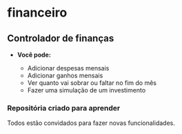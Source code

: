 # financeiro
 ## Controlador de finanças

- **Você pode:**

    - Adicionar despesas mensais
    - Adicionar ganhos mensais
    - Ver quanto vai sobrar ou faltar no fim do mês
    - Fazer uma simulação de um investimento

### Repositória criado para aprender

Todos estão convidados para fazer novas funcionalidades.

